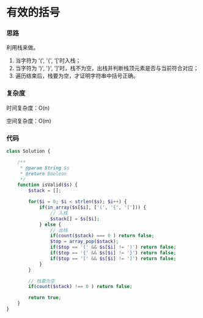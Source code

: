 # 有效的括号

### 思路

利用栈来做。

1. 当字符为 '(', '{', '['时入栈；
2. 当字符为 ')', '}', ']'时，栈不为空，出栈并判断栈顶元素是否与当前符合对应；
3. 遍历结束后，栈要为空，才证明字符串中括号正确。

### 复杂度

时间复杂度：O(n)

空间复杂度：O(m)

### 代码

```php
class Solution {

    /**
     * @param String $s
     * @return Boolean
     */
    function isValid($s) {
        $stack = [];

        for($i = 0; $i < strlen($s); $i++) {
            if(in_array($s[$i], ['(', '{', '['])) {
                // 入栈
                $stack[] = $s[$i];
            } else {
                // 出栈
                if(count($stack) === 0 ) return false;
                $top = array_pop($stack);
                if($top == '(' && $s[$i] != ')') return false;
                if($top == '{' && $s[$i] != '}') return false;
                if($top == '[' && $s[$i] != ']') return false;
            }
        }

        // 栈要为空
        if(count($stack) !== 0 ) return false;

        return true;
    }
}
```
